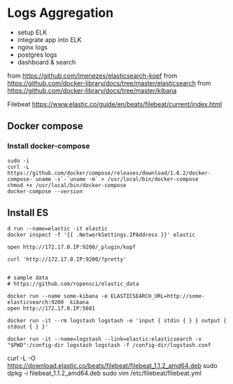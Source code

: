 # Logs Aggregation


* setup ELK 
* integrate app into ELK
* nginx logs
* postgres logs
* dashboard & search


from https://github.com/lmenezes/elasticsearch-kopf
from https://github.com/docker-library/docs/tree/master/elasticsearch
from https://github.com/docker-library/docs/tree/master/kibana


Filebeat https://www.elastic.co/guide/en/beats/filebeat/current/index.html

## Docker compose

### Install docker-compose

```
sudo -i
curl -L https://github.com/docker/compose/releases/download/1.6.2/docker-compose-`uname -s`-`uname -m` > /usr/local/bin/docker-compose
chmod +x /usr/local/bin/docker-compose
docker-compose --version
```


## Install ES


```
d run --name=elastic -it elastic
docker inspect -f '{{ .NetworkSettings.IPAddress }}' elastic

open http://172.17.0.IP:9200/_plugin/kopf

curl 'http://172.17.0.IP:9200/?pretty'


# sample data
# https://github.com/ropensci/elastic_data

docker run --name some-kibana -e ELASTICSEARCH_URL=http://some-elasticsearch:9200  kibana
open http://172.17.0.IP:5601

docker run -it --rm logstash logstash -e 'input { stdin { } } output { stdout { } }'

docker run -it --name=logstash --link=elastic:elasticsearch -v "$PWD":/config-dir logstash logstash -f /config-dir/logstash.conf

```

curl -L -O https://download.elastic.co/beats/filebeat/filebeat_1.1.2_amd64.deb
sudo dpkg -i filebeat_1.1.2_amd64.deb
sudo vim /etc/filebeat/filebeat.yml
    
